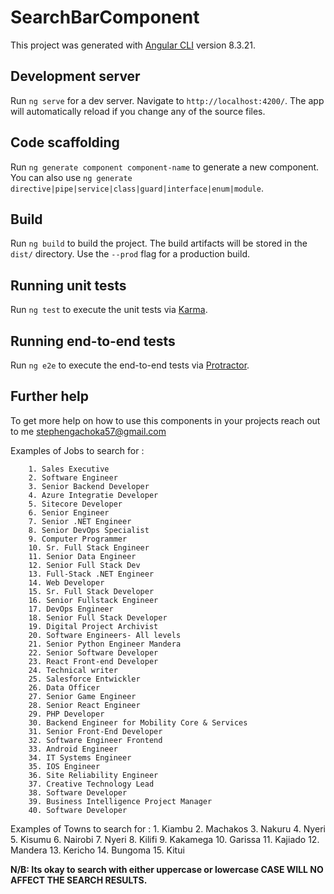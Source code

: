 # SearchBarComponent

This project was generated with [Angular CLI](https://github.com/angular/angular-cli) version 8.3.21.

## Development server

Run `ng serve` for a dev server. Navigate to `http://localhost:4200/`. The app will automatically reload if you change any of the source files.

## Code scaffolding

Run `ng generate component component-name` to generate a new component. You can also use `ng generate directive|pipe|service|class|guard|interface|enum|module`.

## Build

Run `ng build` to build the project. The build artifacts will be stored in the `dist/` directory. Use the `--prod` flag for a production build.

## Running unit tests

Run `ng test` to execute the unit tests via [Karma](https://karma-runner.github.io).

## Running end-to-end tests

Run `ng e2e` to execute the end-to-end tests via [Protractor](http://www.protractortest.org/).

## Further help

To get more help on how to use this components in your projects reach out to me stephengachoka57@gmail.com


Examples of Jobs to search for :

        1. Sales Executive
        2. Software Engineer
        3. Senior Backend Developer
        4. Azure Integratie Developer
        5. Sitecore Developer
        6. Senior Engineer
        7. Senior .NET Engineer
        8. Senior DevOps Specialist
        9. Computer Programmer
        10. Sr. Full Stack Engineer
        11. Senior Data Engineer
        12. Senior Full Stack Dev
        13. Full-Stack .NET Engineer
        14. Web Developer
        15. Sr. Full Stack Developer
        16. Senior Fullstack Engineer
        17. DevOps Engineer
        18. Senior Full Stack Developer
        19. Digital Project Archivist
        20. Software Engineers- All levels
        21. Senior Python Engineer Mandera
        22. Senior Software Developer
        23. React Front-end Developer
        24. Technical writer 
        25. Salesforce Entwickler
        26. Data Officer
        27. Senior Game Engineer
        28. Senior React Engineer
        29. PHP Developer 
        30. Backend Engineer for Mobility Core & Services
        31. Senior Front-End Developer
        32. Software Engineer Frontend
        33. Android Engineer
        34. IT Systems Engineer
        35. IOS Engineer
        36. Site Reliability Engineer
        37. Creative Technology Lead 
        38. Software Developer
        39. Business Intelligence Project Manager
        40. Software Developer 

Examples of Towns to search for :
        1. Kiambu
        2. Machakos
        3. Nakuru
        4. Nyeri 
        5. Kisumu
        6. Nairobi
        7. Nyeri
        8. Kilifi
        9. Kakamega
        10. Garissa
        11. Kajiado
        12. Mandera
        13. Kericho
        14. Bungoma
        15. Kitui

<strong> N/B: Its okay to search with either uppercase or lowercase CASE WILL NO AFFECT THE SEARCH RESULTS. </strong>